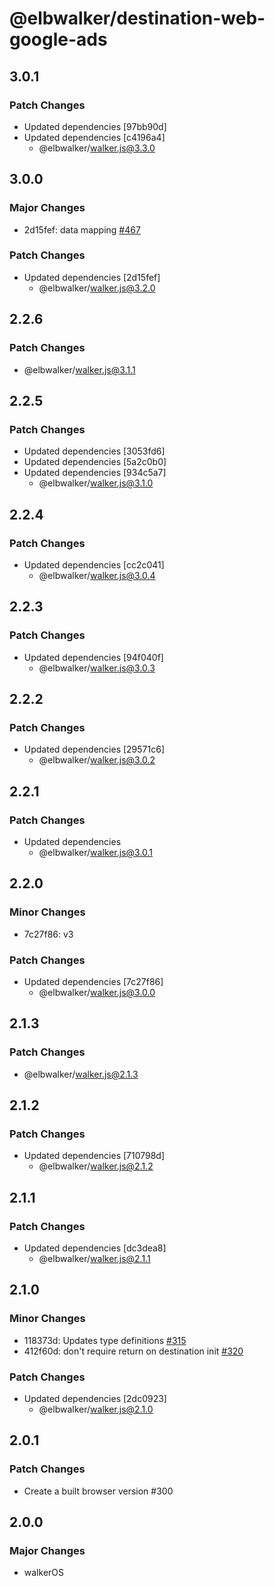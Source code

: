 # @elbwalker/destination-web-google-ads

## 3.0.1

### Patch Changes

- Updated dependencies [97bb90d]
- Updated dependencies [c4196a4]
  - @elbwalker/walker.js@3.3.0

## 3.0.0

### Major Changes

- 2d15fef: data mapping [#467](https://github.com/elbwalker/walkerOS/issues/467)

### Patch Changes

- Updated dependencies [2d15fef]
  - @elbwalker/walker.js@3.2.0

## 2.2.6

### Patch Changes

- @elbwalker/walker.js@3.1.1

## 2.2.5

### Patch Changes

- Updated dependencies [3053fd6]
- Updated dependencies [5a2c0b0]
- Updated dependencies [934c5a7]
  - @elbwalker/walker.js@3.1.0

## 2.2.4

### Patch Changes

- Updated dependencies [cc2c041]
  - @elbwalker/walker.js@3.0.4

## 2.2.3

### Patch Changes

- Updated dependencies [94f040f]
  - @elbwalker/walker.js@3.0.3

## 2.2.2

### Patch Changes

- Updated dependencies [29571c6]
  - @elbwalker/walker.js@3.0.2

## 2.2.1

### Patch Changes

- Updated dependencies
  - @elbwalker/walker.js@3.0.1

## 2.2.0

### Minor Changes

- 7c27f86: v3

### Patch Changes

- Updated dependencies [7c27f86]
  - @elbwalker/walker.js@3.0.0

## 2.1.3

### Patch Changes

- @elbwalker/walker.js@2.1.3

## 2.1.2

### Patch Changes

- Updated dependencies [710798d]
  - @elbwalker/walker.js@2.1.2

## 2.1.1

### Patch Changes

- Updated dependencies [dc3dea8]
  - @elbwalker/walker.js@2.1.1

## 2.1.0

### Minor Changes

- 118373d: Updates type definitions
  [#315](https://github.com/elbwalker/walkerOS/issues/315)
- 412f60d: don't require return on destination init
  [#320](https://github.com/elbwalker/walkerOS/issues/320)

### Patch Changes

- Updated dependencies [2dc0923]
  - @elbwalker/walker.js@2.1.0

## 2.0.1

### Patch Changes

- Create a built browser version #300

## 2.0.0

### Major Changes

- walkerOS
